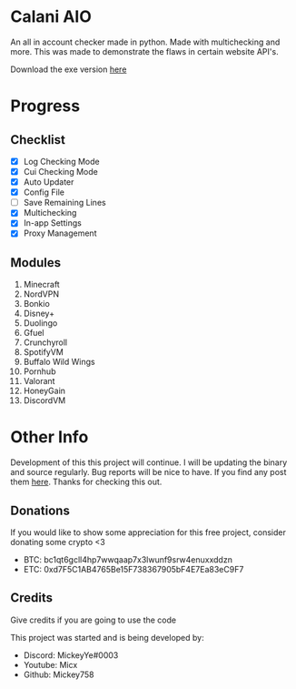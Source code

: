 # Calani AIO
An all in account checker made in python. Made with multichecking and more. This was made to demonstrate the flaws in certain website API's.

Download the exe version [here](https://github.com/Mickey758/Calani-AIO/releases)

# Progress

## Checklist
- [x] Log Checking Mode
- [x] Cui Checking Mode
- [x] Auto Updater
- [x] Config File
- [ ] Save Remaining Lines
- [x] Multichecking
- [x] In-app Settings
- [x] Proxy Management 

## Modules
1. Minecraft
2. NordVPN
3. Bonkio
4. Disney+
5. Duolingo
6. Gfuel
7. Crunchyroll
8. SpotifyVM
9. Buffalo Wild Wings
10. Pornhub
11. Valorant
12. HoneyGain
13. DiscordVM

# Other Info
Development of this this project will continue. I will be updating the binary and source regularly. Bug reports will be nice to have. If you find any post them [here](https://github.com/Mickey758/Calani-AIO/issues/new). Thanks for checking this out.

## Donations
If you would like to show some appreciation for this free project, consider donating some crypto <3

- BTC: bc1qt6gcll4hp7wwqaap7x3lwunf9srw4enuxxddzn
- ETC: 0xd7F5C1AB4765Be15F738367905bF4E7Ea83eC9F7

## Credits
Give credits if you are going to use the code

This project was started and is being developed by:
- Discord: MickeyYe#0003
- Youtube: Micx
- Github: Mickey758